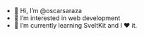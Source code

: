 - 👋 Hi, I’m @oscarsaraza
- 👀 I’m interested in web development
- 🌱 I’m currently learning SveltKit and I ❤ it.
